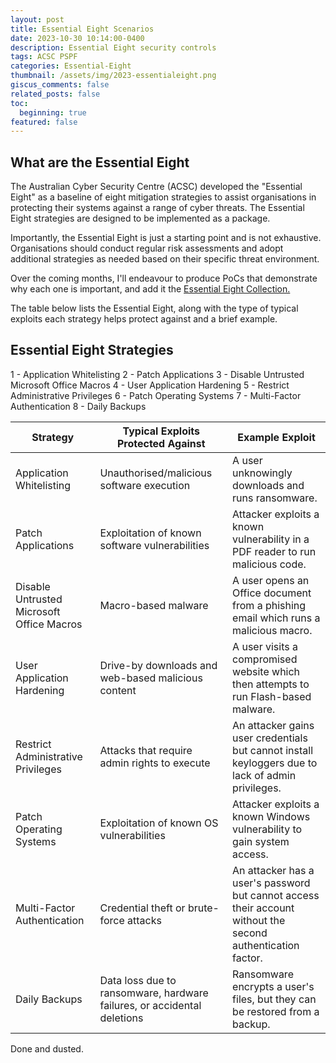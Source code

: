 ```yaml
---
layout: post
title: Essential Eight Scenarios
date: 2023-10-30 10:14:00-0400
description: Essential Eight security controls
tags: ACSC PSPF
categories: Essential-Eight
thumbnail: /assets/img/2023-essentialeight.png
giscus_comments: false
related_posts: false
toc:
  beginning: true
featured: false
---
```


## What are the Essential Eight

The Australian Cyber Security Centre (ACSC) developed the "Essential Eight" as a baseline of eight mitigation strategies to assist organisations in protecting their systems against a range of cyber threats. The Essential Eight strategies are designed to be implemented as a package.

Importantly, the Essential Eight is just a starting point and is not exhaustive. Organisations should conduct regular risk assessments and adopt additional strategies as needed based on their specific threat environment.

Over the coming months, I'll endeavour to produce PoCs that demonstrate why each one is important, and add it the <a href="https://emdeh.com/essential-eight-explainers/">Essential Eight Collection.</a>

The table below lists the Essential Eight, along with the type of typical exploits each strategy helps protect against and a brief example.

## Essential Eight Strategies
1 - Application Whitelisting
2 - Patch Applications
3 - Disable Untrusted Microsoft Office Macros
4 - User Application Hardening
5 - Restrict Administrative Privileges
6 - Patch Operating Systems
7 - Multi-Factor Authentication
8 - Daily Backups

| Strategy | Typical Exploits Protected Against | Example Exploit |
|----------|-------------------------------------|-----------------|
| Application Whitelisting | Unauthorised/malicious software execution | A user unknowingly downloads and runs ransomware. |
| Patch Applications | Exploitation of known software vulnerabilities | Attacker exploits a known vulnerability in a PDF reader to run malicious code. |
| Disable Untrusted Microsoft Office Macros | Macro-based malware | A user opens an Office document from a phishing email which runs a malicious macro. |
| User Application Hardening | Drive-by downloads and web-based malicious content | A user visits a compromised website which then attempts to run Flash-based malware. |
| Restrict Administrative Privileges | Attacks that require admin rights to execute | An attacker gains user credentials but cannot install keyloggers due to lack of admin privileges. |
| Patch Operating Systems | Exploitation of known OS vulnerabilities | Attacker exploits a known Windows vulnerability to gain system access. |
| Multi-Factor Authentication | Credential theft or brute-force attacks | An attacker has a user's password but cannot access their account without the second authentication factor. |
| Daily Backups | Data loss due to ransomware, hardware failures, or accidental deletions | Ransomware encrypts a user's files, but they can be restored from a backup. |

Done and dusted.